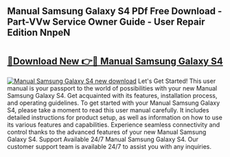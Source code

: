 ## Manual Samsung Galaxy S4 PDf Free Download - Part-VVw Service Owner Guide - User Repair Edition NnpeN

# <h2><a href="http://cf11395.oget.top/?id=Manual+Samsung+Galaxy+S4">🔗Download New 👉🔴 Manual Samsung Galaxy S4</a></h2>

[![Manual Samsung Galaxy S4 new download](https://i.imgur.com/5g1atiW.png)](http://cf11395.oget.top/?id=Manual+Samsung+Galaxy+S4)
Let's Get Started! This user manual is your passport to the world of possibilities with your new Manual Samsung Galaxy S4. Get acquainted with its features, installation process, and operating guidelines. To get started with your Manual Samsung Galaxy S4, please take a moment to read this user manual carefully. It includes detailed instructions for product setup, as well as information on how to use its various features and capabilities. Experience seamless connectivity and control thanks to the advanced features of your new Manual Samsung Galaxy S4. Support Available 24/7 Manual Samsung Galaxy S4. Our customer support team is available 24/7 to assist you with any inquiries.
